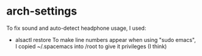 # arch-settings

To fix sound and auto-detect headphone usage, I used:
  - alsactl restore
To make line numbers appear when using "sudo emacs", I copied ~/.spacemacs into /root to give it privileges (I think) 
